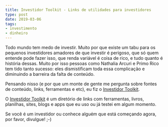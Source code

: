 ```yaml
---
title: Investidor Toolkit - Links de utilidades para investidores
type: post
date: 2019-03-06
tags:
- investimento
- dinheiro
---
```


Todo mundo tem medo de investir. Muito por que existe um tabu para os pequenos investidores amadores de que investir é perigoso, que só quem entende pode fazer isso, que renda variável é coisa de rico, e tudo quanto é história dessas. Muito por isso pessoas como Nathalia Arcuri e Primo Rico tem tido tanto sucesso: eles dismistificam toda essa complicação e diminuindo a barreira da falta de conteúdo.

Pensando nisso (e por que um monte de gente me pergunta sobre fontes de conteúdo, links, ferramentas e etc), eu fiz o [Investidor Toolkit](https://investidor.netlify.com/). 

O [Investidor Toolkit](https://investidor.netlify.com/) é um diretório de links com ferramentas, livros, planilhas, sites, blogs e apps que eu uso ou já testei em algum momento.

Se você é um investidor ou conhece alguém que está começando agora, por favor, divulgue! ;-)